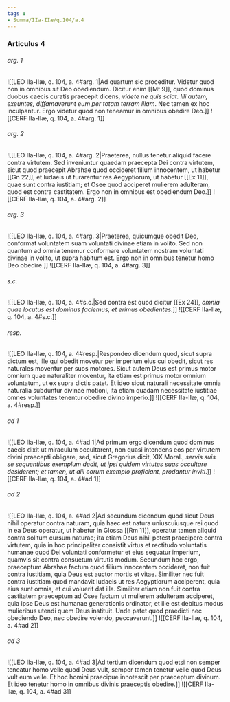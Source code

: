```yaml
---
tags : 
- Summa/IIa-IIæ/q.104/a.4
---
```


### Articulus 4

###### arg. 1
![[LEO IIa-IIæ, q. 104, a. 4#arg. 1|Ad quartum sic proceditur. Videtur quod non in omnibus sit Deo obediendum. Dicitur enim [[Mt 9]], quod dominus duobus caecis curatis praecepit dicens, *videte ne quis sciat. Illi autem, exeuntes, diffamaverunt eum per totam terram illam*. Nec tamen ex hoc inculpantur. Ergo videtur quod non teneamur in omnibus obedire Deo.]]
![[CERF IIa-IIæ, q. 104, a. 4#arg. 1]]

###### arg. 2
![[LEO IIa-IIæ, q. 104, a. 4#arg. 2|Praeterea, nullus tenetur aliquid facere contra virtutem. Sed inveniuntur quaedam praecepta Dei contra virtutem, sicut quod praecepit Abrahae quod occideret filium innocentem, ut habetur [[Gn 22]], et Iudaeis ut furarentur res Aegyptiorum, ut habetur [[Ex 11]], quae sunt contra iustitiam; et Osee quod acciperet mulierem adulteram, quod est contra castitatem. Ergo non in omnibus est obediendum Deo.]]
![[CERF IIa-IIæ, q. 104, a. 4#arg. 2]]

###### arg. 3
![[LEO IIa-IIæ, q. 104, a. 4#arg. 3|Praeterea, quicumque obedit Deo, conformat voluntatem suam voluntati divinae etiam in volito. Sed non quantum ad omnia tenemur conformare voluntatem nostram voluntati divinae in volito, ut supra habitum est. Ergo non in omnibus tenetur homo Deo obedire.]]
![[CERF IIa-IIæ, q. 104, a. 4#arg. 3]]

###### s.c.
![[LEO IIa-IIæ, q. 104, a. 4#s.c.|Sed contra est quod dicitur [[Ex 24]], *omnia quae locutus est dominus faciemus, et erimus obedientes*.]]
![[CERF IIa-IIæ, q. 104, a. 4#s.c.]]

###### resp.
![[LEO IIa-IIæ, q. 104, a. 4#resp.|Respondeo dicendum quod, sicut supra dictum est, ille qui obedit movetur per imperium eius cui obedit, sicut res naturales moventur per suos motores. Sicut autem Deus est primus motor omnium quae naturaliter moventur, ita etiam est primus motor omnium voluntatum, ut ex supra dictis patet. Et ideo sicut naturali necessitate omnia naturalia subduntur divinae motioni, ita etiam quadam necessitate iustitiae omnes voluntates tenentur obedire divino imperio.]]
![[CERF IIa-IIæ, q. 104, a. 4#resp.]]

###### ad 1
![[LEO IIa-IIæ, q. 104, a. 4#ad 1|Ad primum ergo dicendum quod dominus caecis dixit ut miraculum occultarent, non quasi intendens eos per virtutem divini praecepti obligare, sed, sicut Gregorius dicit, XIX Moral., *servis suis se sequentibus exemplum dedit, ut ipsi quidem virtutes suas occultare desiderent; et tamen, ut alii eorum exemplo proficiant, prodantur inviti*.]]
![[CERF IIa-IIæ, q. 104, a. 4#ad 1]]

###### ad 2
![[LEO IIa-IIæ, q. 104, a. 4#ad 2|Ad secundum dicendum quod sicut Deus nihil operatur contra naturam, quia haec est natura uniuscuiusque rei quod in ea Deus operatur, ut habetur in Glossa [[Rm 11]], operatur tamen aliquid contra solitum cursum naturae; ita etiam Deus nihil potest praecipere contra virtutem, quia in hoc principaliter consistit virtus et rectitudo voluntatis humanae quod Dei voluntati conformetur et eius sequatur imperium, quamvis sit contra consuetum virtutis modum. Secundum hoc ergo, praeceptum Abrahae factum quod filium innocentem occideret, non fuit contra iustitiam, quia Deus est auctor mortis et vitae. Similiter nec fuit contra iustitiam quod mandavit Iudaeis ut res Aegyptiorum acciperent, quia eius sunt omnia, et cui voluerit dat illa. Similiter etiam non fuit contra castitatem praeceptum ad Osee factum ut mulierem adulteram acciperet, quia ipse Deus est humanae generationis ordinator, et ille est debitus modus mulieribus utendi quem Deus instituit. Unde patet quod praedicti nec obediendo Deo, nec obedire volendo, peccaverunt.]]
![[CERF IIa-IIæ, q. 104, a. 4#ad 2]]

###### ad 3
![[LEO IIa-IIæ, q. 104, a. 4#ad 3|Ad tertium dicendum quod etsi non semper teneatur homo velle quod Deus vult, semper tamen tenetur velle quod Deus vult eum velle. Et hoc homini praecipue innotescit per praeceptum divinum. Et ideo tenetur homo in omnibus divinis praeceptis obedire.]]
![[CERF IIa-IIæ, q. 104, a. 4#ad 3]]

